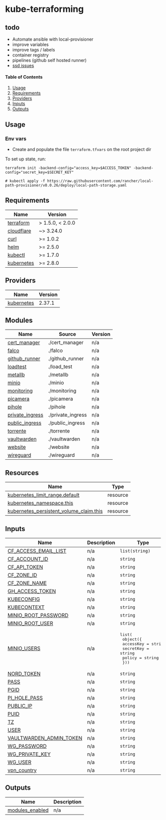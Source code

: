 # kube-terraforming

## todo

- Automate ansible with local-provisioner
- improve variables
- improve tags / labels
- container registry
- pipelines (github self hosted runner)
- [ssd issues](https://www.reddit.com/r/debian/comments/k2gzy4/ext4fs_failed_to_convert_unwritten_extents_to/)

#### Table of Contents

1. [Usage](#usage)
2. [Requirements](#requirements)
3. [Providers](#Providers)
4. [Inputs](#inputs)
5. [Outputs](#outputs)

## Usage

### Env vars
- Create and populate the file `terraform.tfvars` on the root project dir

To set up state, run:
```
terraform init -backend-config="access_key=$ACCESS_TOKEN" -backend-config="secret_key=$SECRET_KEY"
```

```
# kubectl apply -f https://raw.githubusercontent.com/rancher/local-path-provisioner/v0.0.26/deploy/local-path-storage.yaml
```

<!-- BEGIN_TF_DOCS -->
## Requirements

| Name | Version |
|------|---------|
| <a name="requirement_terraform"></a> [terraform](#requirement\_terraform) | > 1.5.0, < 2.0.0 |
| <a name="requirement_cloudflare"></a> [cloudflare](#requirement\_cloudflare) | ~> 3.24.0 |
| <a name="requirement_curl"></a> [curl](#requirement\_curl) | >= 1.0.2 |
| <a name="requirement_helm"></a> [helm](#requirement\_helm) | >= 2.5.0 |
| <a name="requirement_kubectl"></a> [kubectl](#requirement\_kubectl) | >= 1.7.0 |
| <a name="requirement_kubernetes"></a> [kubernetes](#requirement\_kubernetes) | >= 2.8.0 |

## Providers

| Name | Version |
|------|---------|
| <a name="provider_kubernetes"></a> [kubernetes](#provider\_kubernetes) | 2.37.1 |

## Modules

| Name | Source | Version |
|------|--------|---------|
| <a name="module_cert_manager"></a> [cert\_manager](#module\_cert\_manager) | ./cert_manager | n/a |
| <a name="module_falco"></a> [falco](#module\_falco) | ./falco | n/a |
| <a name="module_github_runner"></a> [github\_runner](#module\_github\_runner) | ./github_runner | n/a |
| <a name="module_loadtest"></a> [loadtest](#module\_loadtest) | ./load_test | n/a |
| <a name="module_metallb"></a> [metallb](#module\_metallb) | ./metallb | n/a |
| <a name="module_minio"></a> [minio](#module\_minio) | ./minio | n/a |
| <a name="module_monitoring"></a> [monitoring](#module\_monitoring) | ./monitoring | n/a |
| <a name="module_picamera"></a> [picamera](#module\_picamera) | ./picamera | n/a |
| <a name="module_pihole"></a> [pihole](#module\_pihole) | ./pihole | n/a |
| <a name="module_private_ingress"></a> [private\_ingress](#module\_private\_ingress) | ./private_ingress | n/a |
| <a name="module_public_ingress"></a> [public\_ingress](#module\_public\_ingress) | ./public_ingress | n/a |
| <a name="module_torrente"></a> [torrente](#module\_torrente) | ./torrente | n/a |
| <a name="module_vaultwarden"></a> [vaultwarden](#module\_vaultwarden) | ./vaultwarden | n/a |
| <a name="module_website"></a> [website](#module\_website) | ./website | n/a |
| <a name="module_wireguard"></a> [wireguard](#module\_wireguard) | ./wireguard | n/a |

## Resources

| Name | Type |
|------|------|
| [kubernetes_limit_range.default](https://registry.terraform.io/providers/hashicorp/kubernetes/latest/docs/resources/limit_range) | resource |
| [kubernetes_namespace.this](https://registry.terraform.io/providers/hashicorp/kubernetes/latest/docs/resources/namespace) | resource |
| [kubernetes_persistent_volume_claim.this](https://registry.terraform.io/providers/hashicorp/kubernetes/latest/docs/resources/persistent_volume_claim) | resource |

## Inputs

| Name | Description | Type | Default | Required |
|------|-------------|------|---------|:--------:|
| <a name="input_CF_ACCESS_EMAIL_LIST"></a> [CF\_ACCESS\_EMAIL\_LIST](#input\_CF\_ACCESS\_EMAIL\_LIST) | n/a | `list(string)` | n/a | yes |
| <a name="input_CF_ACCOUNT_ID"></a> [CF\_ACCOUNT\_ID](#input\_CF\_ACCOUNT\_ID) | n/a | `string` | n/a | yes |
| <a name="input_CF_API_TOKEN"></a> [CF\_API\_TOKEN](#input\_CF\_API\_TOKEN) | n/a | `string` | n/a | yes |
| <a name="input_CF_ZONE_ID"></a> [CF\_ZONE\_ID](#input\_CF\_ZONE\_ID) | n/a | `string` | n/a | yes |
| <a name="input_CF_ZONE_NAME"></a> [CF\_ZONE\_NAME](#input\_CF\_ZONE\_NAME) | n/a | `string` | n/a | yes |
| <a name="input_GH_ACCESS_TOKEN"></a> [GH\_ACCESS\_TOKEN](#input\_GH\_ACCESS\_TOKEN) | n/a | `string` | n/a | yes |
| <a name="input_KUBECONFIG"></a> [KUBECONFIG](#input\_KUBECONFIG) | n/a | `string` | n/a | yes |
| <a name="input_KUBECONTEXT"></a> [KUBECONTEXT](#input\_KUBECONTEXT) | n/a | `string` | n/a | yes |
| <a name="input_MINIO_ROOT_PASSWORD"></a> [MINIO\_ROOT\_PASSWORD](#input\_MINIO\_ROOT\_PASSWORD) | n/a | `string` | n/a | yes |
| <a name="input_MINIO_ROOT_USER"></a> [MINIO\_ROOT\_USER](#input\_MINIO\_ROOT\_USER) | n/a | `string` | n/a | yes |
| <a name="input_MINIO_USERS"></a> [MINIO\_USERS](#input\_MINIO\_USERS) | n/a | <pre>list(<br/>    object({<br/>      accessKey = string<br/>      secretKey = string<br/>      policy    = string<br/>  }))</pre> | n/a | yes |
| <a name="input_NORD_TOKEN"></a> [NORD\_TOKEN](#input\_NORD\_TOKEN) | n/a | `string` | n/a | yes |
| <a name="input_PASS"></a> [PASS](#input\_PASS) | n/a | `string` | n/a | yes |
| <a name="input_PGID"></a> [PGID](#input\_PGID) | n/a | `string` | n/a | yes |
| <a name="input_PI_HOLE_PASS"></a> [PI\_HOLE\_PASS](#input\_PI\_HOLE\_PASS) | n/a | `string` | n/a | yes |
| <a name="input_PUBLIC_IP"></a> [PUBLIC\_IP](#input\_PUBLIC\_IP) | n/a | `string` | n/a | yes |
| <a name="input_PUID"></a> [PUID](#input\_PUID) | n/a | `string` | n/a | yes |
| <a name="input_TZ"></a> [TZ](#input\_TZ) | n/a | `string` | n/a | yes |
| <a name="input_USER"></a> [USER](#input\_USER) | n/a | `string` | n/a | yes |
| <a name="input_VAULTWARDEN_ADMIN_TOKEN"></a> [VAULTWARDEN\_ADMIN\_TOKEN](#input\_VAULTWARDEN\_ADMIN\_TOKEN) | n/a | `string` | n/a | yes |
| <a name="input_WG_PASSWORD"></a> [WG\_PASSWORD](#input\_WG\_PASSWORD) | n/a | `string` | n/a | yes |
| <a name="input_WG_PRIVATE_KEY"></a> [WG\_PRIVATE\_KEY](#input\_WG\_PRIVATE\_KEY) | n/a | `string` | n/a | yes |
| <a name="input_WG_USER"></a> [WG\_USER](#input\_WG\_USER) | n/a | `string` | n/a | yes |
| <a name="input_vpn_country"></a> [vpn\_country](#input\_vpn\_country) | n/a | `string` | n/a | yes |

## Outputs

| Name | Description |
|------|-------------|
| <a name="output_modules_enabled"></a> [modules\_enabled](#output\_modules\_enabled) | n/a |
<!-- END_TF_DOCS -->



